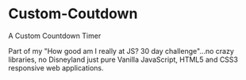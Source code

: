 # Custom-Coutdown
A Custom Countdown Timer


Part of my "How good am I really at JS? 30 day challenge"...no crazy libraries, no Disneyland just pure Vanilla JavaScript, HTML5 and CSS3 responsive web applications.
